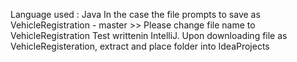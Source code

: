 Language used : Java 
In the case the file prompts to save as VehicleRegistration - master >> Please change file name to  VehicleRegistration
Test writtenin IntelliJ. Upon downloading file as VehicleRegisteration, extract and place folder into IdeaProjects
